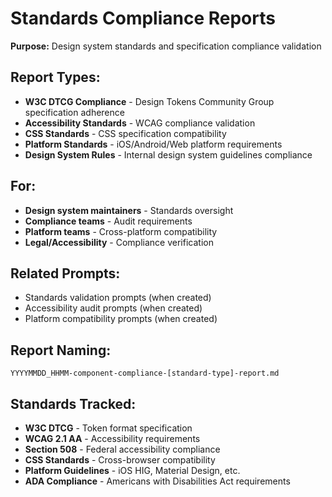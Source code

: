 # Standards Compliance Reports

**Purpose:** Design system standards and specification compliance validation

## Report Types:
- **W3C DTCG Compliance** - Design Tokens Community Group specification adherence
- **Accessibility Standards** - WCAG compliance validation
- **CSS Standards** - CSS specification compatibility
- **Platform Standards** - iOS/Android/Web platform requirements
- **Design System Rules** - Internal design system guidelines compliance

## For:
- **Design system maintainers** - Standards oversight
- **Compliance teams** - Audit requirements
- **Platform teams** - Cross-platform compatibility
- **Legal/Accessibility** - Compliance verification

## Related Prompts:
- Standards validation prompts (when created)
- Accessibility audit prompts (when created)
- Platform compatibility prompts (when created)

## Report Naming:
`YYYYMMDD_HHMM-component-compliance-[standard-type]-report.md`

## Standards Tracked:
- **W3C DTCG** - Token format specification
- **WCAG 2.1 AA** - Accessibility requirements  
- **Section 508** - Federal accessibility compliance
- **CSS Standards** - Cross-browser compatibility
- **Platform Guidelines** - iOS HIG, Material Design, etc.
- **ADA Compliance** - Americans with Disabilities Act requirements
